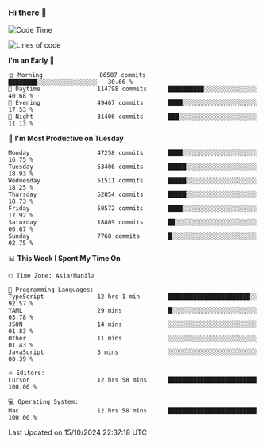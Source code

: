 ### Hi there 👋

<!--START_SECTION:waka-->
![Code Time](http://img.shields.io/badge/Code%20Time-5%2C644%20hrs%2011%20mins-blue)

![Lines of code](https://img.shields.io/badge/From%20Hello%20World%20I%27ve%20Written-122.6%20million%20lines%20of%20code-blue)

**I'm an Early 🐤** 

```text
🌞 Morning                86507 commits       ████████░░░░░░░░░░░░░░░░░   30.66 % 
🌆 Daytime                114798 commits      ██████████░░░░░░░░░░░░░░░   40.68 % 
🌃 Evening                49467 commits       ████░░░░░░░░░░░░░░░░░░░░░   17.53 % 
🌙 Night                  31406 commits       ███░░░░░░░░░░░░░░░░░░░░░░   11.13 % 
```
📅 **I'm Most Productive on Tuesday** 

```text
Monday                   47258 commits       ████░░░░░░░░░░░░░░░░░░░░░   16.75 % 
Tuesday                  53406 commits       █████░░░░░░░░░░░░░░░░░░░░   18.93 % 
Wednesday                51511 commits       █████░░░░░░░░░░░░░░░░░░░░   18.25 % 
Thursday                 52854 commits       █████░░░░░░░░░░░░░░░░░░░░   18.73 % 
Friday                   50572 commits       ████░░░░░░░░░░░░░░░░░░░░░   17.92 % 
Saturday                 18809 commits       ██░░░░░░░░░░░░░░░░░░░░░░░   06.67 % 
Sunday                   7768 commits        █░░░░░░░░░░░░░░░░░░░░░░░░   02.75 % 
```


📊 **This Week I Spent My Time On** 

```text
🕑︎ Time Zone: Asia/Manila

💬 Programming Languages: 
TypeScript               12 hrs 1 min        ███████████████████████░░   92.57 % 
YAML                     29 mins             █░░░░░░░░░░░░░░░░░░░░░░░░   03.78 % 
JSON                     14 mins             ░░░░░░░░░░░░░░░░░░░░░░░░░   01.83 % 
Other                    11 mins             ░░░░░░░░░░░░░░░░░░░░░░░░░   01.43 % 
JavaScript               3 mins              ░░░░░░░░░░░░░░░░░░░░░░░░░   00.39 % 

🔥 Editors: 
Cursor                   12 hrs 58 mins      █████████████████████████   100.00 % 

💻 Operating System: 
Mac                      12 hrs 58 mins      █████████████████████████   100.00 % 
```


 Last Updated on 15/10/2024 22:37:18 UTC
<!--END_SECTION:waka-->


<!--
**rad182/rad182** is a ✨ _special_ ✨ repository because its `README.md` (this file) appears on your GitHub profile.

Here are some ideas to get you started:

- 🔭 I’m currently working on ...
- 🌱 I’m currently learning ...
- 👯 I’m looking to collaborate on ...
- 🤔 I’m looking for help with ...
- 💬 Ask me about ...
- 📫 How to reach me: ...
- 😄 Pronouns: ...
- ⚡ Fun fact: ...
-->
